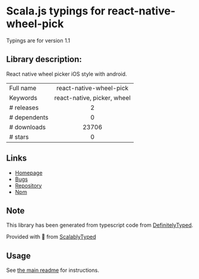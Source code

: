 
# Scala.js typings for react-native-wheel-pick

Typings are for version 1.1

## Library description:
React native wheel picker iOS style with android.

|                    |                 |
| ------------------ | :-------------: |
| Full name          | react-native-wheel-pick |
| Keywords           | react-native, picker, wheel |
| # releases         | 2 |
| # dependents       | 0 |
| # downloads        | 23706 |
| # stars            | 0 |

## Links
- [Homepage](https://github.com/TronNatthakorn/react-native-wheel-pick#readme)
- [Bugs](https://github.com/TronNatthakorn/react-native-wheel-pick/issues)
- [Repository](https://github.com/TronNatthakorn/react-native-wheel-pick)
- [Npm](https://www.npmjs.com/package/react-native-wheel-pick)
    


## Note
This library has been generated from typescript code from [DefinitelyTyped](https://definitelytyped.org).

Provided with :purple_heart: from [ScalablyTyped](https://github.com/oyvindberg/ScalablyTyped)

## Usage
See [the main readme](../../readme.md) for instructions.


